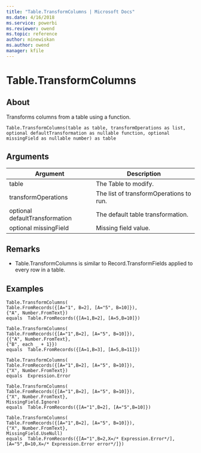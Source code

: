 ```yaml
---
title: "Table.TransformColumns | Microsoft Docs"
ms.date: 4/16/2018
ms.service: powerbi
ms.reviewer: owend
ms.topic: reference
author: minewiskan
ms.author: owend
manager: kfile
---
```

# Table.TransformColumns

  
## About  
Transforms columns from a table using a function.  
  
```  
Table.TransformColumns(table as table, transformOperations as list, optional defaultTransformation as nullable function, optional missingField as nullable number) as table  
```  
  
## Arguments  
  
|Argument|Description|  
|------------|---------------|  
|table|The Table to modify.|  
|transformOperations|The list of transformOperations to run.|  
|optional defaultTransformation|The default table transformation.|  
|optional missingField|Missing field value.|  
  
## <a name="__toc360789645"></a>Remarks  
  
-   Table.TransformColumns is similar to Record.TransformFields applied to every row in a table.  
  
## Examples  
  
```  
Table.TransformColumns(      
Table.FromRecords({[A="1", B=2], [A="5", B=10]}),      
{"A", Number.FromText})   
equals  Table.FromRecords({[A=1,B=2], [A=5,B=10]})  
```  
  
```  
Table.TransformColumns(     
Table.FromRecords({[A="1",B=2], [A="5", B=10]}),      
{{"A", Number.FromText},       
{"B", each _ + 1}})   
equals  Table.FromRecords({[A=1,B=3], [A=5,B=11]})  
```  
  
```  
Table.TransformColumns(      
Table.FromRecords({[A="1",B=2], [A="5", B=10]}),      
{"X", Number.FromText})   
equals  Expression.Error  
```  
  
```  
Table.TransformColumns(      
Table.FromRecords({[A="1",B=2], [A="5", B=10]}),      
{"X", Number.FromText},      
MissingField.Ignore)   
equals  Table.FromRecords({[A="1",B=2], [A="5",B=10]})  
```  
  
```  
Table.TransformColumns(      
Table.FromRecords({[A="1",B=2], [A="5", B=10]}),      
{"X", Number.FromText},      
MissingField.UseNull)   
equals  Table.FromRecords({[A="1",B=2,X=/* Expression.Error*/],   
[A="5",B=10,X=/* Expression.Error error*/]})  
```  
